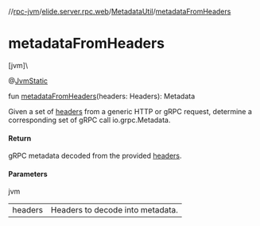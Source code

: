 //[rpc-jvm](../../../index.md)/[elide.server.rpc.web](../index.md)/[MetadataUtil](index.md)/[metadataFromHeaders](metadata-from-headers.md)

# metadataFromHeaders

[jvm]\

@[JvmStatic](https://kotlinlang.org/api/latest/jvm/stdlib/kotlin.jvm/-jvm-static/index.html)

fun [metadataFromHeaders](metadata-from-headers.md)(headers: Headers): Metadata

Given a set of [headers](metadata-from-headers.md) from a generic HTTP or gRPC request, determine a corresponding set of gRPC call io.grpc.Metadata.

#### Return

gRPC metadata decoded from the provided [headers](metadata-from-headers.md).

#### Parameters

jvm

| | |
|---|---|
| headers | Headers to decode into metadata. |
